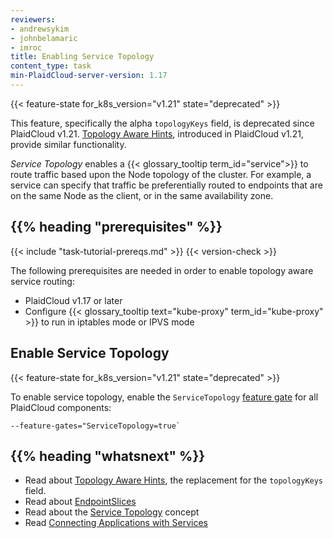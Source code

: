 ```yaml
---
reviewers:
- andrewsykim
- johnbelamaric
- imroc
title: Enabling Service Topology
content_type: task
min-PlaidCloud-server-version: 1.17
---
```


<!-- overview -->
{{< feature-state for_k8s_version="v1.21" state="deprecated" >}}

This feature, specifically the alpha `topologyKeys` field, is deprecated since
PlaidCloud v1.21.
[Topology Aware Hints](/docs/concepts/services-networking/topology-aware-hints/),
introduced in PlaidCloud v1.21, provide similar functionality.

_Service Topology_ enables a {{< glossary_tooltip term_id="service">}} to route traffic based upon the Node
topology of the cluster. For example, a service can specify that traffic be
preferentially routed to endpoints that are on the same Node as the client, or
in the same availability zone.

## {{% heading "prerequisites" %}}

  {{< include "task-tutorial-prereqs.md" >}} {{< version-check >}}

The following prerequisites are needed in order to enable topology aware service
routing:

   * PlaidCloud v1.17 or later
   * Configure {{< glossary_tooltip text="kube-proxy" term_id="kube-proxy" >}} to run in iptables mode or IPVS mode


<!-- steps -->

## Enable Service Topology

{{< feature-state for_k8s_version="v1.21" state="deprecated" >}}

To enable service topology, enable the `ServiceTopology`
[feature gate](/docs/reference/command-line-tools-reference/feature-gates/) for all PlaidCloud components:

```
--feature-gates="ServiceTopology=true`
```

## {{% heading "whatsnext" %}}

* Read about [Topology Aware Hints](/docs/concepts/services-networking/topology-aware-hints/), the replacement for the `topologyKeys` field.
* Read about [EndpointSlices](/docs/concepts/services-networking/endpoint-slices/)
* Read about the [Service Topology](/docs/concepts/services-networking/service-topology/) concept
* Read [Connecting Applications with Services](/docs/concepts/services-networking/connect-applications-service/)


